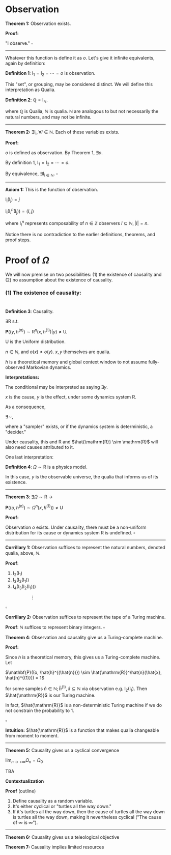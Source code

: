 # Observation

**Theorem 1:** Observation exists.

**Proof:** 

"I observe."  $\square$

---

Whatever this function is define it as $o$. Let's give it infinite equivalents, again by definition:

**Definition 1**: $\mathrm{I_1} = \mathrm{I_2} = \cdots = o$ is observation.

This "set", or grouping, may be considered distinct. We will define this interpretation as Qualia.

**Definition 2**: $\mathbb{Q} = \mathrm{I}_\mathbb{N}$.

where $\mathbb{Q}$ is Qualia, $\mathbb{N}$ is qualia. $\mathbb{N}$ are analogous to but not necessarily the natural numbers, and may not be infinite.

---

**Theorem 2:** $\exists \mathrm{I_i}, \forall i \in \mathbb{N}$. Each of these variables exists.

**Proof:** 

$o$ is defined as observation. By Theorem 1, $\exists o$. 

By definition 1, $\mathrm{I_1} = \mathrm{I_2} = \cdots = o$.

By equivalence, $\exists \mathrm{I}_{i \in \mathbb{N}}$. $\square$ 

---

**Axiom 1:** This is the function of observation.

$\mathrm{I_i}(\mathrm{I_j}) = j$

$\mathrm{I_i}(\mathrm{I}_I^n(\mathrm{I_j})) = (I, j)$

where $\mathrm{I}_I^n$ represents composability of $n \in \mathbb{Z}$ observers $I \subseteq \mathbb{N}, |I| = n$.

Notice there is no contradiction to the earlier definitions, theorems, and proof steps.

# Proof of $\Omega$

We will now premise on two possibilities: (1) the existence of causality and (2) no assumption about the existence of causality.

### (1) The existence of causality:
#

**Definition 3**: Causality.

$\exists \mathrm{R}$ s.t. 

$\mathbf{P}((y, h^{(n)}) \sim \mathrm{R}^n(x, h^{(1)}) \vert y) \neq \mathrm{U}$.

$\mathrm{U}$ is the Uniform distribution.

$n \in \mathbb {N}$, and $o(x) \neq o(y)$. $x, y$ themselves are qualia.

$h$ is a theoretical memory and global context window to not assume fully-observed Markovian dynamics.

**Interpretations:**

The conditional may be interpreted as saying $\exists y$.

$x$ is the cause, $y$ is the effect, under some dynamics system $\mathrm{R}$.

As a consequence,

$\exists \sim$,

where a "sampler" exists, or if the dynamics system is deterministic, a "decider."

Under causality, this and $\mathrm{R}$ and $\hat{\mathrm{R}} \sim \mathrm{R}$ will also need causes attributed to it.

One last interpretation: 

**Definition 4**: $\Omega \sim \mathrm{R}$ is a physics model.

In this case, $y$ is the observable universe, the qualia that informs us of its existence.

---

**Theorem 3**: $\exists \Omega \sim \mathrm{R}$ $\rightarrow$

$\mathbf{P}((o, h^{(n)}) \sim \Omega^n(x, h^{(1)})) \neq \mathrm{U}$

**Proof:**

Observation $o$ exists. Under causality, there must be a non-uniform distribution for its cause or dynamics system $\mathrm{R}$ is undefined. $\square$

---

**Corrillary 1:** Observation suffices to represent the natural numbers, denoted qualia, above, $\mathbb{N}$.

**Proof**:

1. $\mathrm{I_2}(\mathrm{I_1})$
2. $\mathrm{I_3}(\mathrm{I_2}(\mathrm{I_1}))$
3. $\mathrm{I_4}(\mathrm{I_3}(\mathrm{I_2}(\mathrm{I_1})))$

&nbsp;&nbsp;&nbsp;&nbsp;&nbsp;&nbsp;&nbsp;&nbsp;&nbsp;&nbsp;&nbsp;&nbsp;&nbsp;&nbsp;&nbsp;&nbsp;&nbsp;&nbsp;&nbsp; $\vdots$  

$\square$

**Corrillary 2:** Observation suffices to represent the tape of a Turing machine.

**Proof**: $\mathbb{N}$ suffices to represent binary integers. $\square$

**Theorem 4**: Observation and causality give us a Turing-complete machine.

**Proof:**

Since $h$ is a theoretical memory, this gives us a Turing-complete machine. Let

$\mathbf{P}((o, \hat{h}^{(\hat{n})}) \sim \hat{\mathrm{R}}^\hat{n}(\hat{x}, \hat{h}^{(1)})) = 1$

for some samples $\hat{n} \in \mathbb{N}; \hat{h}^{(1)}, \hat{x} \subseteq \mathbb{N}$ via observation e.g. $\mathrm{I_2}(\mathrm{I_1})$. Then $\hat{\mathrm{R}}$ is our Turing machine.

In fact, $\hat{\mathrm{R}}$ is a non-deterministic Turing machine if we do not constrain the probability to 1.

$\square$

**Intuition:** $\hat{\mathrm{R}}$ is a function that makes qualia changeable from moment to moment.

---

**Theorem 5:** Causality gives us a cyclical convergence

$\lim_{n \to +\infty} \Omega_n = \Omega_0$

TBA

**Contextualization**

**Proof** (outline)

1. Define causality as a random variable.
2. It's either cyclical or "turtles all the way down."
3. If it's turtles all the way down, then the cause of turtles all the way down is turtles all the way down, making it nevertheless cyclical ("The cause of $\infty$ is $\infty$").

---

**Theorem 6:** Causality gives us a teleological objective

**Theorem 7:** Causality implies limited resources
